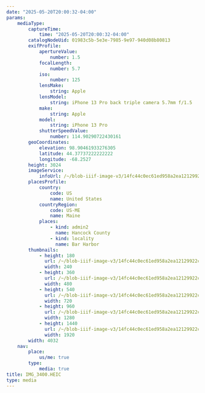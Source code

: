 ```yaml
---
date: "2025-05-20T20:00:32-04:00"
params:
    mediaType:
        captureTime:
            time: "2025-05-20T20:00:32-04:00"
        catalogNodeUid: 01983c5b-5e3e-7985-9e97-940d08b80813
        exifProfile:
            apertureValue:
                number: 1.5
            focalLength:
                number: 5.7
            iso:
                number: 125
            lensMake:
                string: Apple
            lensModel:
                string: iPhone 13 Pro back triple camera 5.7mm f/1.5
            make:
                string: Apple
            model:
                string: iPhone 13 Pro
            shutterSpeedValue:
                number: 114.90290722430161
        geoCoordinates:
            elevation: 98.90461933276305
            latitude: 44.37737222222222
            longitude: -68.2527
        height: 3024
        imageService:
            infoUrl: /~/blob-iiif-image-v3/14fc44c0ec61ed958a2ea12129922cb180ade170d29ae023f40df811bca9a241/info.json
        placesProfile:
            country:
                code: US
                name: United States
            countryRegion:
                code: US-ME
                name: Maine
            places:
                - kind: admin2
                  name: Hancock County
                - kind: locality
                  name: Bar Harbor
        thumbnails:
            - height: 180
              url: /~/blob-iiif-image-v3/14fc44c0ec61ed958a2ea12129922cb180ade170d29ae023f40df811bca9a241/full/240%2C180/0/default.jpg
              width: 240
            - height: 360
              url: /~/blob-iiif-image-v3/14fc44c0ec61ed958a2ea12129922cb180ade170d29ae023f40df811bca9a241/full/480%2C360/0/default.jpg
              width: 480
            - height: 540
              url: /~/blob-iiif-image-v3/14fc44c0ec61ed958a2ea12129922cb180ade170d29ae023f40df811bca9a241/full/720%2C540/0/default.jpg
              width: 720
            - height: 960
              url: /~/blob-iiif-image-v3/14fc44c0ec61ed958a2ea12129922cb180ade170d29ae023f40df811bca9a241/full/1280%2C960/0/default.jpg
              width: 1280
            - height: 1440
              url: /~/blob-iiif-image-v3/14fc44c0ec61ed958a2ea12129922cb180ade170d29ae023f40df811bca9a241/full/1920%2C1440/0/default.jpg
              width: 1920
        width: 4032
    nav:
        place:
            us/me: true
        type:
            media: true
title: IMG_3400.HEIC
type: media
---
```

